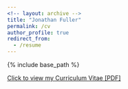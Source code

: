 ```yaml
---
<!-- layout: archive -->
title: "Jonathan Fuller"
permalink: /cv
author_profile: true
redirect_from:
  - /resume
---
```


{% include base_path %}

[Click to view my Curriculum Vitae [PDF]](https://fullerj.github.io/files/cv.pdf)

<!-- <embed src="https://fullerj.github.io/files/cv.pdf" width="650" height="1800" type='application/pdf'> -->
